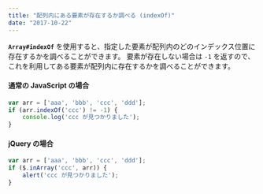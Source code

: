```yaml
---
title: "配列内にある要素が存在するか調べる (indexOf)"
date: "2017-10-22"
---
```


**`Array#indexOf`** を使用すると、指定した要素が配列内のどのインデックス位置に存在するかを調べることができます。
要素が存在しない場合は `-1` を返すので、これを利用してある要素が配列内に存在するかを調べることができます。

#### 通常の JavaScript の場合

~~~ javascript
var arr = ['aaa', 'bbb', 'ccc', 'ddd'];
if (arr.indexOf('ccc') != -1) {
    console.log('ccc が見つかりました');
}
~~~

#### jQuery の場合

~~~ javascript
var arr = ['aaa', 'bbb', 'ccc', 'ddd'];
if ($.inArray('ccc', arr)) {
    alert('ccc が見つかりました');
}
~~~

